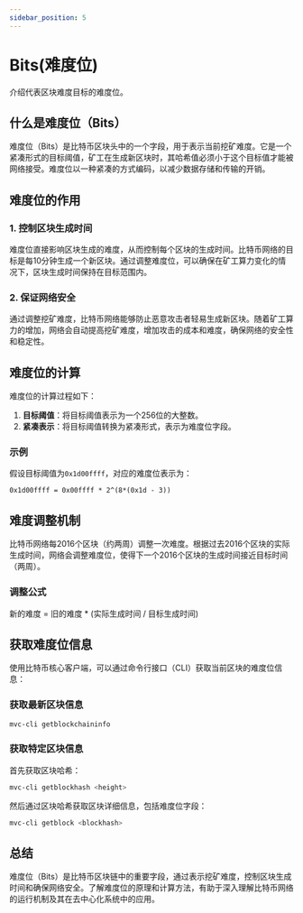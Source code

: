 ```yaml
---
sidebar_position: 5
---
```

# Bits(难度位)

介绍代表区块难度目标的难度位。

## 什么是难度位（Bits）

难度位（Bits）是比特币区块头中的一个字段，用于表示当前挖矿难度。它是一个紧凑形式的目标阈值，矿工在生成新区块时，其哈希值必须小于这个目标值才能被网络接受。难度位以一种紧凑的方式编码，以减少数据存储和传输的开销。

## 难度位的作用

### 1. 控制区块生成时间

难度位直接影响区块生成的难度，从而控制每个区块的生成时间。比特币网络的目标是每10分钟生成一个新区块。通过调整难度位，可以确保在矿工算力变化的情况下，区块生成时间保持在目标范围内。

### 2. 保证网络安全

通过调整挖矿难度，比特币网络能够防止恶意攻击者轻易生成新区块。随着矿工算力的增加，网络会自动提高挖矿难度，增加攻击的成本和难度，确保网络的安全性和稳定性。

## 难度位的计算

难度位的计算过程如下：

1. **目标阈值**：将目标阈值表示为一个256位的大整数。
2. **紧凑表示**：将目标阈值转换为紧凑形式，表示为难度位字段。

### 示例

假设目标阈值为`0x1d00ffff`，对应的难度位表示为：

```
0x1d00ffff = 0x00ffff * 2^(8*(0x1d - 3))
```

## 难度调整机制

比特币网络每2016个区块（约两周）调整一次难度。根据过去2016个区块的实际生成时间，网络会调整难度位，使得下一个2016个区块的生成时间接近目标时间（两周）。

### 调整公式

新的难度 = 旧的难度 * (实际生成时间 / 目标生成时间)

## 获取难度位信息

使用比特币核心客户端，可以通过命令行接口（CLI）获取当前区块的难度位信息：

### 获取最新区块信息

```bash
mvc-cli getblockchaininfo
```

### 获取特定区块信息

首先获取区块哈希：

```bash
mvc-cli getblockhash <height>
```

然后通过区块哈希获取区块详细信息，包括难度位字段：

```bash
mvc-cli getblock <blockhash>
```

## 总结

难度位（Bits）是比特币区块链中的重要字段，通过表示挖矿难度，控制区块生成时间和确保网络安全。了解难度位的原理和计算方法，有助于深入理解比特币网络的运行机制及其在去中心化系统中的应用。

